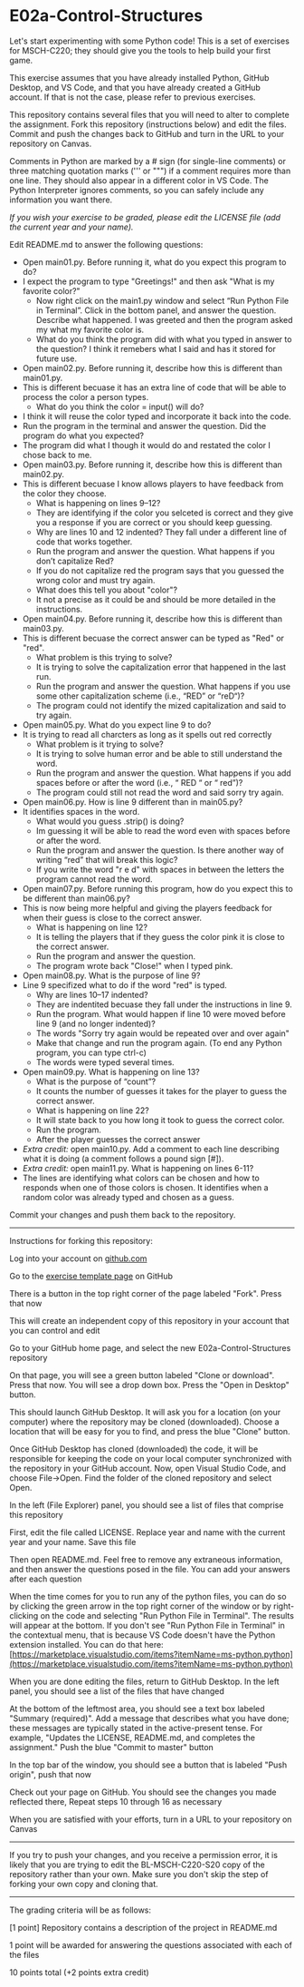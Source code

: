 
# E02a-Control-Structures

Let's start experimenting with some Python code! This is a set of exercises for MSCH-C220; they should give you the tools to help build your first game.
 
This exercise assumes that you have already installed Python, GitHub Desktop, and VS Code, and that you have already created a GitHub account. If that is not the case, please refer to previous exercises.

This repository contains several files that you will need to alter to complete the assignment. Fork this repository (instructions below) and edit the files. Commit and push the changes back to GitHub and turn in the URL to your repository on Canvas.

Comments in Python are marked by a # sign (for single-line comments) or three matching quotation marks (''' or """) if a comment requires more than one line. They should also appear in a different color in VS Code. The Python Interpreter ignores comments, so you can safely include any information you want there.

*If you wish your exercise to be graded, please edit the LICENSE file (add the current year and your name).*

Edit README.md to answer the following questions:

- Open main01.py. Before running it, what do you expect this program to do?
- I expect the program to type "Greetings!" and then ask "What is my favorite color?"
  - Now right click on the main1.py window and select “Run Python File in Terminal”. Click in the bottom panel, and answer the question. Describe what happened.
  I was greeted and then the program asked my what my favorite color is.
  - What do you think the program did with what you typed in answer to the question?
  I think it remebers what I said and has it stored for future use.
- Open main02.py. Before running it, describe how this is different than main01.py.
- This is different becuase it has an extra line of code that will be able to process the color a person types.
  - What do you think the color = input() will do?
 -  I think it will reuse the color typed and incorporate it back into the code.
  - Run the program in the terminal and answer the question. Did the program do what you expected?
  - The program did what I though it would do and restated the color I chose back to me.
- Open main03.py. Before running it, describe how this is different than main02.py.
- This is different becuase I know allows players to have feedback from the color they choose.
  - What is happening on lines 9–12?
  - They are identifying if the color you selceted is correct and they give you a response if you are correct or you should keep guessing.
  - Why are lines 10 and 12 indented?
  They fall under a different line of code that works together.
  - Run the program and answer the question. What happens if you don’t capitalize Red?
  - If you do not capitalize red the program says that you guessed the wrong color and must try again.
  - What does this tell you about "color"?
  - It not a precise as it could be and should be more detailed in the instructions.
- Open main04.py. Before running it, describe how this is different than main03.py.
- This is different becuase the correct answer can be typed as "Red" or "red".
  - What problem is this trying to solve?
  - It is trying to solve the capitalization error that happened in the last run.
  - Run the program and answer the question. What happens if you use some other capitalization scheme (i.e., “RED” or “reD“)?
  - The program could not identify the mized capitalization and said to try again.
- Open main05.py. What do you expect line 9 to do?
- It is trying to read all charcters as long as it spells out red correctly
  - What problem is it trying to solve?
  - It is trying to solve human error and be able to still understand the word.
  - Run the program and answer the question. What happens if you add spaces before or after the word (i.e., “ RED “ or “ red”)?
  - The program could still not read the word and said sorry try again.
 - Open main06.py. How is line 9 different than in main05.py?
 - It identifies spaces in the word.
   - What would you guess .strip() is doing?
   - Im guessing it will be able to read the word even with spaces before or after the word.
   - Run the program and answer the question. Is there another way of writing “red” that will break this logic?
   - If you write the word "r   e  d" with spaces in between the letters the program cannot read the word.
 - Open main07.py. Before running this program, how do you expect this to be different than main06.py?
 - This is now being more helpful and giving the players feedback for when their guess is close to the correct answer. 
   - What is happening on line 12?
   - It is telling the players that if they guess the color pink it is close to the correct answer.
   - Run the program and answer the question.
   - The program wrote back "Close!" when I typed pink.
 - Open main08.py. What is the purpose of line 9?
- Line 9 specifized what to do if the word "red" is typed.
   - Why are lines 10–17 indented?
   - They are indentited becuase they fall under the instructions in line 9.
   - Run the program. What would happen if line 10 were moved before line 9 (and no longer indented)?
   - The words "Sorry try again would be repeated over and over again"
   - Make that change and run the program again. (To end any Python program, you can type ctrl-c)
   - The words were typed several times.
 - Open main09.py. What is happening on line 13?
   - What is the purpose of “count”?
   - It counts the number of guesses it takes for the player to guess the correct answer.
   - What is happening on line 22?
   - It will state back to you how long it took to guess the correct color.
   - Run the program.
   - After the player guesses the correct answer
 - *Extra credit:* open main10.py. Add a comment to each line describing what it is doing (a comment follows a pound sign [#]).
 - *Extra credit:* open main11.py. What is happening on lines 6-11?
 - The lines are identifying what colors can be chosen and how to responds when one of those colors is chosen.  It identifies when a random color was already typed and chosen as a guess.
  
Commit your changes and push them back to the repository.
 

---

Instructions for forking this repository:
 
Log into your account on [github.com](https://github.com)

Go to the [exercise template page](https://github.com/BL-MSCH-C220-S20/E02a-Control-Structures) on GitHub

There is a button in the top right corner of the page labeled "Fork". Press that now

This will create an independent copy of this repository in your account that you can control and edit

Go to your GitHub home page, and select the new E02a-Control-Structures repository

On that page, you will see a green button labeled "Clone or download". Press that now. You will see a drop down box. Press the "Open in Desktop" button.

This should launch GitHub Desktop. It will ask you for a location (on your computer) where the repository may be cloned (downloaded). Choose a location that will be easy for you to find, and press the blue "Clone" button.

Once GitHub Desktop has cloned (downloaded) the code, it will be responsible for keeping the code on your local computer synchronized with the repository in your GitHub account. Now, open Visual Studio Code, and choose File->Open. Find the folder of the cloned repository and select Open.

In the left (File Explorer) panel, you should see a list of files that comprise this repository

First, edit the file called LICENSE. Replace year and name with the current year and your name. Save this file

Then open README.md. Feel free to remove any extraneous information, and then answer the questions posed in the file. You can add your answers after each question

When the time comes for you to run any of the python files, you can do so by clicking the green arrow in the top right corner of the window or by right-clicking on the code and selecting "Run Python File in Terminal". The results will appear at the bottom. If you don't see "Run Python File in Terminal" in the contextual menu, that is because VS Code doesn't have the Python extension installed. You can do that here: [https://marketplace.visualstudio.com/items?itemName=ms-python.python](https://marketplace.visualstudio.com/items?itemName=ms-python.python)

When you are done editing the files, return to GitHub Desktop. In the left panel, you should see a list of the files that have changed

At the bottom of the leftmost area, you should see a text box labeled "Summary (required)". Add a message that describes what you have done; these messages are typically stated in the active-present tense. For example, "Updates the LICENSE, README.md, and completes the assignment." Push the blue "Commit to master" button

In the top bar of the window, you should see a button that is labeled "Push origin", push that now

Check out your page on GitHub. You should see the changes you made reflected there, Repeat steps 10 through 16 as necessary

When you are satisfied with your efforts, turn in a URL to your repository on Canvas

---
If you try to push your changes, and you receive a permission error, it is likely that you are trying to edit the BL-MSCH-C220-S20 copy of the repository rather than your own. Make sure you don't skip the step of forking your own copy and cloning that.

---

The grading criteria will be as follows:
 
[1 point] Repository contains a description of the project in README.md

1 point will be awarded for answering the questions associated with each of the files

10 points total (+2 points extra credit)
